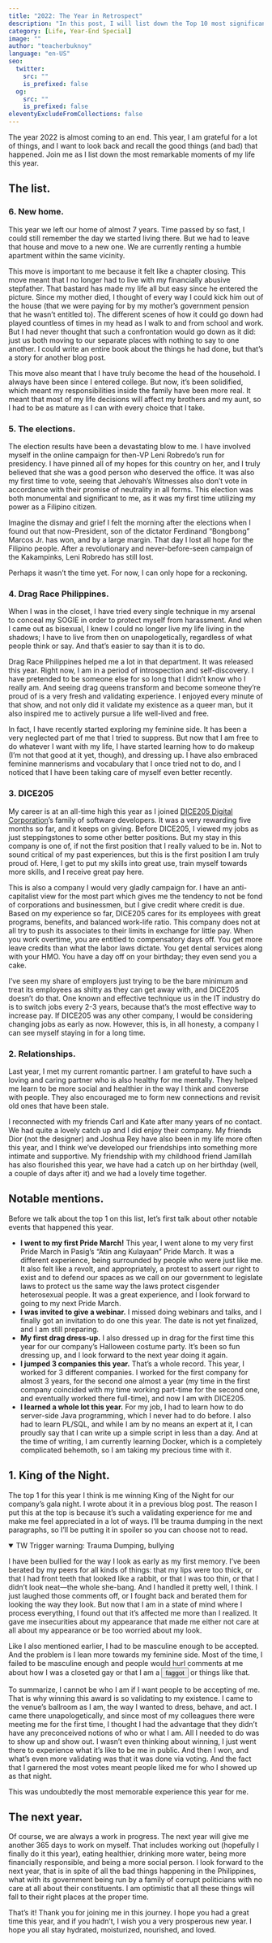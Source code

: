 ```yaml
---
title: "2022: The Year in Retrospect"
description: "In this post, I will list down the Top 10 most significant events in my year as we look forward to the coming year."
category: [Life, Year-End Special]
image: ""
author: "teacherbuknoy"
language: "en-US"
seo:
  twitter:
    src: ""
    is_prefixed: false
  og:
    src: ""
    is_prefixed: false
eleventyExcludeFromCollections: false
---
```


The year 2022 is almost coming to an end. This year, I am grateful for a lot of things, and I want to look back and recall the good things (and bad) that happened. Join me as I list down the most remarkable moments of my life this year.

## The list.

### 6. New home.
This year we left our home of almost 7 years. Time passed by so fast, I could still remember the day we started living there. But we had to leave that house and move to a new one. We are currently renting a humble apartment within the same vicinity.

This move is important to me because it felt like a chapter closing. This move meant that I no longer had to live with my financially abusive stepfather. That bastard has made my life all but easy since he entered the picture. Since my mother died, I thought of every way I could kick him out of the house (that we were paying for by my mother’s government pension that he wasn’t entitled to). The different scenes of how it could go down had played countless of times in my head as I walk to and from school and work. But I had never thought that such a confrontation would go down as it did: just us both moving to our separate places with nothing to say to one another. I could write an entire book about the things he had done, but that’s a story for another blog post.

This move also meant that I have truly become the head of the household. I always have been since I entered college. But now, it’s been solidified, which meant my responsibilities inside the family have been more real. It meant that most of my life decisions will affect my brothers and my aunt, so I had to be as mature as I can with every choice that I take.

### 5. The elections.
The election results have been a devastating blow to me. I have involved myself in the online campaign for then-VP Leni Robredo’s run for presidency. I have pinned all of my hopes for this country on her, and I truly believed that she was a good person who deserved the office.  It was also my first time to vote, seeing that Jehovah’s Witnesses also don’t vote in accordance with their promise of neutrality in all forms. This election was both monumental and significant to me, as it was my first time utilizing my power as a Filipino citizen.

Imagine the dismay and grief I felt the morning after the elections when I found out that now-President, son of the dictator Ferdinand “Bongbong” Marcos Jr. has won, and by a large margin. That day I lost all hope for the Filipino people. After a revolutionary and never-before-seen campaign of the Kakampinks, Leni Robredo has still lost.

Perhaps it wasn’t the time yet. For now, I can only hope for a reckoning.

### 4. Drag Race Philippines.

When I was in the closet, I have tried every single technique in my arsenal to conceal my SOGIE in order to protect myself from harassment. And when I came out as bisexual, I knew I could no longer live my life living in the shadows; I have to live from then on unapologetically, regardless of what people think or say. And that’s easier to say than it is to do.

Drag Race Philippines helped me a lot in that department. It was released this year. Right now, I am in a period of introspection and self-discovery. I have pretended to be someone else for so long that I didn’t know who I really am. And seeing drag queens transform and become someone they’re proud of is a very fresh and validating experience. I enjoyed every minute of that show, and not only did it validate my existence as a queer man, but it also inspired me to actively pursue a life well-lived and free. 

In fact, I have recently started exploring my feminine side. It has been a very neglected part of me that I tried to suppress. But now that I am free to do whatever I want with my life, I have started learning how to do makeup (I’m not that good at it yet, though), and dressing up. I have also embraced feminine mannerisms and vocabulary that I once tried not to do, and I noticed that I have been taking care of myself even better recently.

### 3. DICE205

My career is at an all-time high this year as I joined [DICE205 Digital Corporation](https://dice205.com)’s family of software developers. It was a very rewarding five months so far, and it keeps on giving. Before DICE205, I viewed my jobs as just steppingstones to some other better positions. But my stay in this company is one of, if not the first position that I really valued to be in. Not to sound critical of my past experiences, but this is the first position I am truly proud of. Here, I get to put my skills into great use, train myself towards more skills, and I receive great pay here.

This is also a company I would very gladly campaign for. I have an anti-capitalist view for the most part which gives me the tendency to not be fond of corporations and businessmen, but I give credit where credit is due. Based on my experience so far, DICE205 cares for its employees with great programs, benefits, and balanced work-life ratio. This company does not at all try to push its associates to their limits in exchange for little pay. When you work overtime, you are entitled to compensatory days off. You get more leave credits than what the labor laws dictate. You get dental services along with your HMO. You have a day off on your birthday; they even send you a cake. 

I’ve seen my share of employers just trying to be the bare minimum and treat its employees as shitty as they can get away with, and DICE205 doesn’t do that. One known and effective technique us in the IT industry do is to switch jobs every 2-3 years, because that’s the most effective way to increase pay. If DICE205 was any other company, I would be considering changing jobs as early as now. However, this is, in all honesty, a company I can see myself staying in for a long time.

### 2. Relationships.

Last year, I met my current romantic partner. I am grateful to have such a loving and caring partner who is also healthy for me mentally. They helped me learn to be more social and healthier in the way I think and converse with people. They also encouraged me to form new connections and revisit old ones that have been stale.

I reconnected with my friends Carl and Kate after many years of no contact. We had quite a lovely catch up and I did enjoy their company. My friends Dior (not the designer) and Joshua Rey have also been in my life more often this year, and I think we’ve developed our friendships into something more intimate and supportive. My friendship with my childhood friend Jamillah has also flourished this year, we have had a catch up on her birthday (well, a couple of days after it) and we had a lovely time together.

## Notable mentions.

Before we talk about the top 1 on this list, let’s first talk about other notable events that happened this year.

- **I went to my first Pride March!** This year, I went alone to my very first Pride March in Pasig’s “Atin ang Kulayaan” Pride March. It was a different experience, being surrounded by people who were just like me. It also felt like a revolt, and appropriately, a protest to assert our right to exist and to defend our spaces as we call on our government to legislate laws to protect us the same way the laws protect cisgender heterosexual people. It was a great experience, and I look forward to going to my next Pride March.
- **I was invited to give a webinar.** I missed doing webinars and talks, and I finally got an invitation to do one this year. The date is not yet finalized, and I am still preparing.
- **My first drag dress-up.** I also dressed up in drag for the first time this year for our company’s Halloween costume party. It’s been so fun dressing up, and I look forward to the next year doing it again.
- **I jumped 3 companies this year.** That’s a whole record. This year, I worked for 3 different companies. I worked for the first company for almost 3 years, for the second one almost a year (my time in the first company coincided with my time working part-time for the second one, and eventually worked there full-time), and now I am with DICE205.
- **I learned a whole lot this year.** For my job, I had to learn how to do server-side Java programming, which I never had to do before. I also had to learn PL/SQL, and while I am by no means an expert at it, I can proudly say that I can write up a simple script in less than a day. And at the time of writing, I am currently learning Docker, which is a completely complicated behemoth, so I am taking my precious time with it.

## 1. King of the Night.
The top 1 for this year I think is me winning King of the Night for our company’s gala night. I wrote about it in a previous blog post. The reason I put this at the top is because it’s such a validating experience for me and make me feel appreciated in a lot of ways. I’ll be trauma dumping in the next paragraphs, so I’ll be putting it in spoiler so you can choose not to read.

<details class="content-warning content-warning--warning" open>
  <summary class="content-warning__notice">
    <span class="content-warning__category">
      <span>TW</span>
      <span class="sr-only">Trigger warning: </span>
    </span>
    Trauma Dumping, bullying
  </summary>
  <div class="content-warning__body">
    <p>I have been bullied for the way I look as early as my first memory. I’ve been berated by my peers for all kinds of things: that my lips were too thick, or that I had front teeth that looked like a rabbit, or that I was too thin, or that I didn’t look neat—the whole she-bang. And I handled it pretty well, I think. I just laughed those comments off, or I fought back and berated them for looking the way they look. But now that I am in a state of mind where I process everything, I found out that it’s affected me more than I realized. It gave me insecurities about my appearance that made me either not care at all about my appearance or be too worried about my look.</p>
    <p>Like I also mentioned earlier, I had to be masculine enough to be accepted. And the problem is I lean more towards my feminine side. Most of the time, I failed to be masculine enough and people would hurl comments at me about how I was a closeted gay or that I am a <button class="slur" data-slur-details="Don't use in any context if you're not an LGBTQ+ person." data-slur>
      <span class="slur__content" data-slur-content>faggot</span>
    </button> or things like that.</p>
  </div>
</details>

To summarize, I cannot be who I am if I want people to be accepting of me. That is why winning this award is so validating to my existence. I came to the venue’s ballroom as I am, the way I wanted to dress, behave, and act. I came there unapologetically, and since most of my colleagues there were meeting me for the first time, I thought I had the advantage that they didn’t have any preconceived notions of who or what I am. All I needed to do was to show up and show out. I wasn’t even thinking about winning, I just went there to experience what it’s like to be me in public. And then I won, and what’s even more validating was that it was done via voting. And the fact that I garnered the most votes meant people liked me for who I showed up as that night.

This was undoubtedly the most memorable experience this year for me.

## The next year.
Of course, we are always a work in progress. The next year will give me another 365 days to work on myself. That includes working out (hopefully I finally do it this year), eating healthier, drinking more water, being more financially responsible, and being a more social person. I look forward to the next year, that is in spite of all the bad things happening in the Philippines, what with its government being run by a family of corrupt politicians with no care at all about their constituents. I am optimistic that all these things will fall to their right places at the proper time.

That’s it! Thank you for joining me in this journey. I hope you had a great time this year, and if you hadn’t, I wish you a very prosperous new year. I hope you all stay hydrated, moisturized, nourished, and loved.